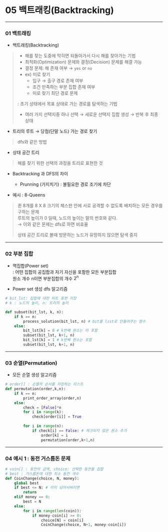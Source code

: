 # 05 백트래킹(Backtracking)  

---  
### 01 백트래킹  

- 백트래킹(Backtracking)  
>    - 해를 찾는 도중에 막히면 되돌아가서 다시 해를 찾아가는 기법  
>    - 최적화(Optimization) 문제와 결정(Decision) 문제를 해결 가능  
>    - 결정 문제: 해 존재 여부 &rightarrow; `yes` or `no`  
>  - ex) 미로 찾기  
>    - 입구 &rightarrow; 출구 경로 존재 여부  
>    - 조건 만족하는 부분 집합 존재 여부  
>    - 미로 찾기 최단 경로 문제  
> 
>  : 초기 상태에서 목표 상태로 가는 경로를 탐색하는 기법  
>    - 여러 가지 선택지중 하나 선택 &rightarrow; 새로운 선택지 집합 생성 &rightarrow; 반복 후 최종 상태  
  
- 트리의 루트 &rightarrow; 당첨(단말 노드) 가는 경로 찾기  
> dfs와 같은 방법 

- 상태 공간 트리  
> 해를 찾기 위한 선택의 과정을 트리로 표현한 것

- Backtracking 과 DFS의 차이  
    - Prunning (가지치기)
    : 불필요한 경로 조기에 차단  
      
- 예시 : 8-Queens  
> 퀸 8개를 8 X 8 크기의 체스판 안에 서로 공격할 수 없도록 배치하는 모든 경우를 구하는 문제  
> 루트의 높이가 0 일때, 노드의 높이는 말의 번호와 같다.  
> &rightarrow; 이와 같은 문제는 dfs로 하면 비효율  
>
> 상태 공간 트리로 볼때 방문하는 노드가 유망하지 않으면 탐색 중지  

---
### 02 부분 집합  

- 멱집합(Power set)  
: 어떤 집합의 공집합과 자기 자신을 포함한 모든 부분집합  
  원소 개수 n이면 부분집합의 개수 $2^n$

- Power set 생성 dfs 알고리즘
```python
# bit_lst: 집합에 대한 비트 표현 저장  
# k : 노드의 높이, n: 트리의 높이  

def subset(bit_lst, k, n):
    if k == n:
        process_solution(bit_lst, n) # bit를 list로 만들어주는 함수  
    else:
        bit_lst[k] = 0 # k번째 원소는 미 포함
        subset(bit_lst, k+1, n)
        bit_lst[k] = 1 # k번째 원소는 포함
        subset(bit_lst, k+1, n)
```

---  
### 03 순열(Permutation)  

- 모든 순열 생성 알고리즘  
```python
# order[] : 순열의 순서를 저장하는 리스트
def permutation(order,k,n):
    if k == n:
        print_order_array(order,n)
    else:
        check = [False]*n
        for i in range(k):
            check[order[i]] = True
            
        for i in range(n):
            if check[i] == False: # 체크되지 않은 원소 추가
                order[k] = i
                permutation(order,k+1,n)

```
---  

### 04 예시 1 : 동전 거스름돈 문제  

```python
# coin[] : 동전의 금액, choice: 선택한 동전들 집합  
# best : 거스름돈에 대한 최소 동전 개수
def CoinChange(choice, N, money):
    global best
    if best <= N: # 이미 넘어서버리면
        return
    elif money == 0:
        best = N
    else:
        for i in range(len(coin)):
            if money-coin[i] >= 0:
                choice[N] = coin[i]
                CoinChange(choice, N+1, money-coin[i])

```
